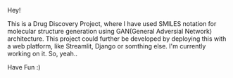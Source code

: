Hey!

This is a Drug Discovery Project, where I have used SMILES notation for molecular structure generation using GAN(General Adversial Network) architecture. 
This project could further be developed by deploying this with a web platform, like Streamlit, Django or somthing else.
I'm currently working on it. 
So, yeah..

Have Fun :)


